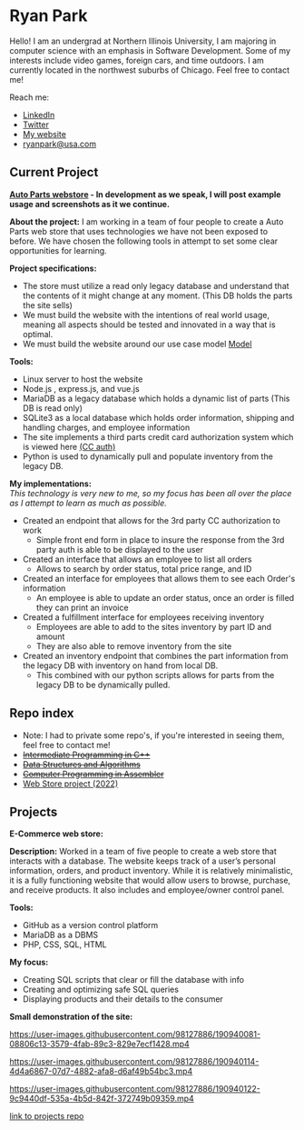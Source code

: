 
# Ryan Park
 Hello! I am an undergrad at Northern Illinois University, I am
majoring in  computer science with an emphasis in Software
Development. Some of my  interests include video games, foreign cars,
and time outdoors. I am  currently located in the northwest suburbs of
Chicago. Feel free to contact me!

Reach me:
 - [LinkedIn](https://www.linkedin.com/in/ryanipark/)
 - [Twitter](https://www.twitter.com/ryanipark/)
 - [My website](https://ryanipark.com)
 - ryanpark@usa.com

## Current Project

   **[Auto Parts webstore](https://github.com/467Group3A/rimjobs) - In development as we speak, I will post example usage and screenshots as it we continue.** 

**About the project:**   I am working in a team of four people to create a Auto Parts web store that uses technologies we have not been exposed to before. We have chosen the following tools in attempt to set some clear opportunities for learning.

**Project specifications:**  
- The store must utilize a read only legacy database and understand that the contents of it might change at any moment. (This DB holds the parts the site sells)
- We must build the website with the intentions of real world usage, meaning all aspects should be tested and innovated in a way that is optimal.
- We must build the website around our use case model [Model](https://i.imgur.com/xJbQcMv.png)
   
 **Tools:** 

 - Linux server to host the website
 - Node.js , express.js, and vue.js
 - MariaDB as a legacy database which holds a dynamic list of parts (This DB is read only)
 - SQLite3 as a local database which holds order information, shipping and handling charges, and employee information
 - The site implements a third parts credit card authorization system which is viewed here [(CC auth)](https://blitz.cs.niu.edu/Monitor/#/credits) 
 - Python is used to dynamically pull and populate inventory from the legacy DB. 

**My implementations:**  
*This technology is very new to me, so my focus has been all over the place as I attempt to learn as much as possible.*
 - Created an endpoint that allows for the 3rd party CC authorization to work
	 - Simple front end form in place to insure the response from the 3rd party auth is able to be displayed to the user
 - Created an interface that allows an employee to list all orders
	 - Allows to search by order status, total price range, and ID
 - Created an interface for employees that allows them to see each Order's information
	 - An employee is able to update an order status, once an order is filled they can print an invoice
 - Created a fulfillment interface for employees receiving inventory
	 - Employees are able to add to the sites inventory by part ID and amount
	 - They are also able to remove inventory from the site
 - Created an inventory endpoint that combines the part information from the legacy DB with inventory on hand from local DB.
      - This combined with our python scripts allows for parts from the legacy DB to be dynamically pulled.

## Repo index

 - Note: I had to private some repo's, if you're interested in seeing them, feel free to contact me!
 - [~~Intermediate Programming in C++~~](https://github.com/ryanipark/intermediateCPP)
 - [~~Data Structures and Algorithms~~](https://github.com/ryanipark/Data-Structures-Algorithms)
 - [~~Computer Programming in Assembler~~](https://github.com/ryanipark/Computer-Prog-Assembler)
 - [Web Store project (2022)](https://github.com/ryanipark/466-WebStore-Project)


## Projects
**E-Commerce web store:**

**Description:** Worked in a team of five people to create a web store that interacts with a database. The website keeps track of a user’s personal information, orders, and product inventory. While it is relatively minimalistic, it is a fully functioning website that would allow users to browse, purchase, and receive products. It also includes and employee/owner control panel.

**Tools:** 

 - GitHub as a version control platform
 - MariaDB as a DBMS
 - PHP, CSS, SQL, HTML

**My focus:**  

 - Creating SQL scripts that clear or fill the database with info
 - Creating and optimizing safe SQL queries
 - Displaying products and their details to the consumer

**Small demonstration of the site:**


https://user-images.githubusercontent.com/98127886/190940081-08806c13-3579-4fab-89c3-829e7ecf1428.mp4



https://user-images.githubusercontent.com/98127886/190940114-4d4a6867-07d7-4882-afa8-d6af49b54bc3.mp4



https://user-images.githubusercontent.com/98127886/190940122-9c9440df-535a-4b5d-842f-372749b09359.mp4

[link to projects repo](https://github.com/ryanipark/466-WebStore-Project)

